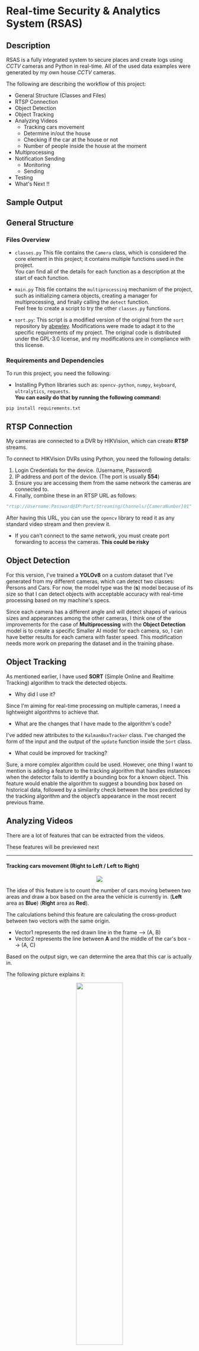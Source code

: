 
# Real-time Security & Analytics System (RSAS)  
  
## Description  
RSAS is a fully integrated system to secure places and create logs using *CCTV* cameras and Python in real-time. All of the used data examples were generated by my own house *CCTV* cameras.  
  
The following are describing the workflow of this project:  
- General Structure (Classes and Files)  
- RTSP Connection  
- Object Detection  
- Object Tracking  
- Analyzing Videos
	- Tracking cars movement
	- Determine in/out the house
	- Checking if the car at the house or not
	- Number of people inside the house at the moment
- Multiprocessing  
- Notification Sending  
	- Monitoring
	- Sending
- Testing  
- What's Next !!  
  
## Sample Output  
  
## General Structure  
  
### Files Overview  
- `classes.py` This file contains the `Camera` class, which is considered the core element in this project; it contains multiple functions used in the project.  
You can find all of the details for each function as a description at the start of each function.  
  
- `main.py` This file contains the `multiprocessing` mechanism of the project, such as initializing camera objects, creating a manager for multiprocessing, and finally calling the `detect` function.  
Feel free to create a script to try the other `classes.py` functions.  
  
- `sort.py`: This script is a modified version of the original from the `sort` repository by [abewley](https://github.com/abewley). Modifications were made to adapt it to the specific requirements of my project. The original code is distributed under the GPL-3.0 license, and my modifications are in compliance with this license.  
  
### Requirements and Dependencies  
To run this project, you need the following:  
- Installing Python libraries such as: `opencv-python`, `numpy`, `keyboard`, `ultralytics`, `requests`.  
**You can easily do that by running the following command:**  
```  
pip install requirements.txt  
```

## RTSP Connection

My cameras are connected to a DVR by HIKVision, which can create **RTSP** streams.

To connect to HIKVision DVRs using Python, you need the following details:
1. Login Credentials for the device. (Username, Password)
2. IP address and port of the device. (The port is usually **554**)
3. Ensure you are accessing them from the same network the cameras are connected to.
4. Finally, combine these in an RTSP URL as follows:
```python
"rtsp://Username:Password@IP:Port/Streaming/Channels/{CameraNumber}01"
```
After having this URL, you can use the `opencv` library to read it as any standard video stream and then preview it.

* If you can't connect to the same network, you must create port forwarding to access the cameras. **This could be risky**

## Object Detection

For this version, I've trained a **YOLOv8** on a custom dataset that I've generated from my different cameras, which can detect two classes: Persons and Cars.
For now, the model type was the (**s**) model because of its size so that I can detect objects with acceptable accuracy with real-time processing based on my machine's specs.

Since each camera has a different angle and will detect shapes of various sizes and appearances among the other cameras, I think one of the improvements for the case of **Multiprocessing** with the **Object Detection** model is to create a specific Smaller AI model for each camera, so, I can have better results for each camera with faster speed. This modification needs more work on preparing the dataset and in the training phase.

## Object Tracking
As mentioned earlier, I have used **SORT** (Simple Online and Realtime Tracking) algorithm to track the detected objects.

- Why did I use it? 

Since I'm aiming for real-time processing on multiple cameras, I need a lightweight algorithms to achieve that. 

- What are the changes that I have made to the algorithm's code?

I've added new attributes to the `KalmanBoxTracker` class.
I've changed the form of the input and the output of the `update` function inside the `Sort` class.

- What could be improved for tracking?

Sure, a more complex algorithm could be used. However, one thing I want to mention is adding a feature to the tracking algorithm that handles instances when the detector fails to identify a bounding box for a known object. This feature would enable the algorithm to suggest a bounding box based on historical data, followed by a similarity check between the box predicted by the tracking algorithm and the object’s appearance in the most recent previous frame.

## Analyzing Videos
There are a lot of features that can be extracted from the videos.

These features will be previewed next

--- 
#### Tracking cars movement (Right to Left / Left to Right)
 
<p align="center">
  <img src="https://github.com/YousofHajHasan/RSAS/blob/main/gifs/gif1.gif" />
</p>

The idea of ​​this feature is to count the number of cars moving between two areas and draw a box based on the area the vehicle is currently in.
(**Left** area as **Blue**) (**Right** area as **Red**).

The calculations behind this feature are calculating the cross-product between two vectors with the same origin.

- Vector1 represents the red drawn line in the frame --> (A, B) 
- Vector2 represents the line between **A** and the middle of the car's box --> (A, C)

Based on the output sign, we can determine the area that this car is actually in.

The following picture explains it:

<p align="center">
  <img src="https://github.com/YousofHajHasan/RSAS/blob/main/gifs/CrossProductExplained.png" width="50%" />
</p>


After recording this information, the data can be used to compare different times of the day, traffic, or any other related analysis. It can also be done for people, not only cars, but with adjustments to the code.

---
#### Determine in/out the house

<p align="center">
  <img src="https://github.com/YousofHajHasan/RSAS/blob/main/gifs/gif2.gif" width="70%" />
</p>

This feature is considered one of the security features that determines a person's position, whether inside or outside the house. (**Inside** as **Red**) (**Outside** as **Blue**).

Basically, there are four predefined points in the second camera's frame, and these points form a polygon. A value will be returned after passing the points with the bottom right of the person's box to the `pointpolygontest` function, which is based on the **Ray Casting** algorithm. Also, based on its sign, we can determine if the person is inside or outside the defined points.

---
#### Checking if the car at the house or not

This simple feature was applied to two cameras; it just checks if the car's status if is at the house or not, and if the status changes, it records the time the vehicle left or arrived at the house. 

---
#### Number of people inside the house at the moment

This feature is based on the `Determine in/out The House` feature, but it needs a correct initialization at the start of the program to avoid any logical errors.

* For initialization, check the value of `shared_data["Right Now Inside"]` in `main.py`

## Multiprocessing

In my RSAS system, multiprocessing plays a pivotal role, especially considering the real-time aspect of the project. Due to the need to gather real-time information from all cameras, I decided to implement asynchronous processing. This setup allows each camera to independently initialize its data, models, and results. Afterwards, the `multiprocessing.Manager()` combines all these individual outcomes into one shared dictionary, ensuring seamless and simultaneous processing across multiple streams.

The shared data structure facilitated by the manager is crucial for synchronizing states and results across different processes. It helps maintain a consistent and updated view of the system's state, which is essential for real-time analytics and decision-making. This approach ensures that my system can handle multiple streams without sacrificing speed or performance, effectively managing the complexity of concurrent data processing.

## Notification Sending

The notification process is broken down into two critical steps: Monitoring and Sending. 

#### Monitoring
The Monitoring step involves constantly scanning the video feeds for predefined triggers, such as unauthorized access or unusual activities. This process is primarily handled by the `monitor_shared_data` function, which actively checks the shared data repository for any changes that match the alert criteria. The function continuously evaluates the data collected from all camera feeds, detecting anomalies or events that require immediate attention. Once a relevant event is detected, the system logs the event and prepares the necessary information for the next step in the notification process.

#### Sending 

After an event has been identified and logged, the Sending step takes over. This step dispatches notifications to the appropriate recipients using the `send_push_notification` function. This function integrates with the Pushover API to send out real-time alerts. It constructs the message payload with the necessary details, such as the user's token and message content, and then posts this data to the Pushover service.

Here's a sample of the output:
<p align="center">
  <img src="https://github.com/YousofHajHasan/RSAS/blob/main/gifs/Noti.jpg" width="50%" />
</p>

## Testing

## What's Next


